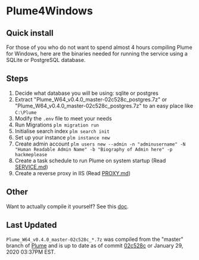 # Plume4Windows

## Quick install

For those of you who do not want to spend almost 4 hours compiling Plume for Windows, here are the binaries needed for running the service using a SQLite or PostgreSQL database.

## Steps

1. Decide what database you will be using: sqlite or postgres
2. Extract "Plume_W64_v0.4.0_master-02c528c_postgres.7z" or "Plume_W64_v0.4.0_master-02c528c_postgres.7z" to an easy place like `C:\Plume`
3. Modify the `.env` file to meet your needs
4. Run Migrations `plm migration run`
5. Initialise search index `plm search init`
6. Set up your instance `plm instance new`
7. Create admin account `plm users new --admin -n "adminusername" -N "Human Readable Admin Name" -b "Biography of Admin here" -p hackmeplease`
8. Create a task schedule to run Plume on system startup (Read [SERVICE.md](SERVICE.md))
9. Create a reverse proxy in IIS (Read [PROXY.md](PROXY.md))

## Other

Want to actually compile it yourself? See this [doc](https://github.com/Plume-org/docs/issues/82 "Install Plume on Windows").

## Last Updated

`Plume_W64_v0.4.0_master-02c528c_*.7z` was compiled from the "master" branch of [Plume](https://github.com/Plume-org/Plume/) and is up to date as of commit [02c528c](https://github.com/Plume-org/Plume/commit/02c528cae4385883d13bfff891d1656613d24edd) or January 29, 2020 03:37PM EST.
